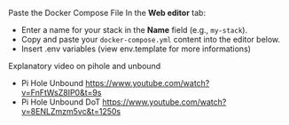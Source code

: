 Paste the Docker Compose File In the **Web editor** tab:
   - Enter a name for your stack in the **Name** field (e.g., `my-stack`).
   - Copy and paste your `docker-compose.yml` content into the editor below.
   - Insert .env variables (view env.template for more informations)

Explanatory video on pihole and unbound 
- Pi Hole Unbound https://www.youtube.com/watch?v=FnFtWsZ8IP0&t=9s
- Pi Hole Unbound DoT https://www.youtube.com/watch?v=8ENLZmzm5vc&t=1250s
